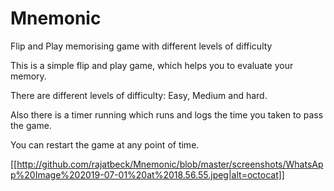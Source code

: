 # Mnemonic
Flip and Play memorising game with different levels of difficulty


This is a simple flip and play game, which helps you to evaluate your memory.

There are different levels of difficulty: Easy, Medium and hard.


Also there is a timer running which runs and logs the time you taken to pass the game. 


You can restart the game at any point of time.

[[http://github.com/rajatbeck/Mnemonic/blob/master/screenshots/WhatsApp%20Image%202019-07-01%20at%2018.56.55.jpeg|alt=octocat]]



